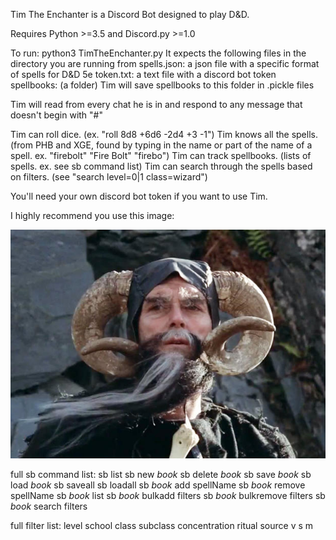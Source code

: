 Tim The Enchanter is a Discord Bot designed to play D&D.

Requires Python >=3.5 and Discord.py >=1.0

To run: python3 TimTheEnchanter.py
It expects the following files in the directory you are running from
spells.json:
    a json file with a specific format of spells for D&D 5e
token.txt:
    a text file with a discord bot token
spellbooks: (a folder)
    Tim will save spellbooks to this folder in .pickle files

Tim will read from every chat he is in and respond to any message that doesn't begin with "#"

Tim can roll dice. (ex. "roll 8d8 +6d6 -2d4 +3 -1")
Tim knows all the spells. (from PHB and XGE, found by typing in the name or part of the name of a spell. ex. "firebolt" "Fire Bolt" "firebo")
Tim can track spellbooks. (lists of spells. ex. see sb command list)
Tim can search through the spells based on filters. (see "search level=0|1 class=wizard")

You'll need your own discord bot token if you want to use Tim.

I highly recommend you use this image:

![alt text](timtheenchanter.jpg "Tim The Enchanter")

full sb command list:
sb list
sb new _book_
sb delete _book_
sb save _book_
sb load _book_
sb saveall
sb loadall
sb _book_ add spellName
sb _book_ remove spellName
sb _book_ list
sb _book_ bulkadd filters
sb _book_ bulkremove filters
sb _book_ search filters

full filter list:
level
school
class
subclass
concentration
ritual
source
v
s
m
